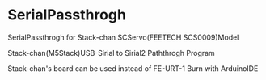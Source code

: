 # SerialPassthrogh
SerialPassthrogh for Stack-chan SCServo(FEETECH SCS0009)Model

Stack-chan(M5Stack)USB-Sirial to Sirial2 Paththrogh Program

Stack-chan's board can be used instead of FE-URT-1
Burn with ArduinoIDE
